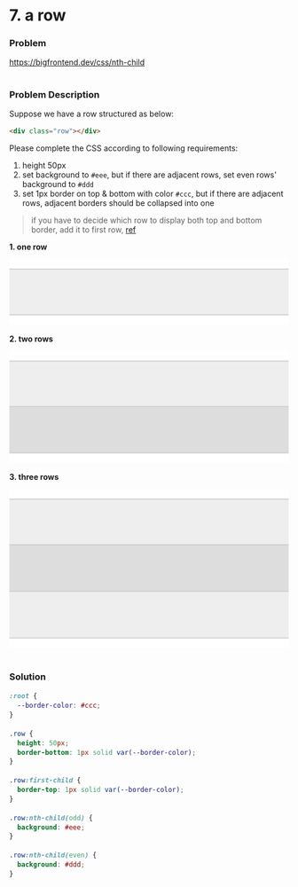 # 7. a row

### Problem

https://bigfrontend.dev/css/nth-child

#

### Problem Description

Suppose we have a row structured as below:

```html
<div class="row"></div>
```

Please complete the CSS according to following requirements:

1. height 50px
2. set background to `#eee`, but if there are adjacent rows, set even rows' background to `#ddd`
3. set 1px border on top & bottom with color `#ccc`, but if there are adjacent rows, adjacent borders should be collapsed into one

> if you have to decide which row to display both top and bottom border, add it to first row, [ref](https://bigfrontend.dev/css/7/discuss/8065?focus=8082)

**1. one row**

<kbd>![result 1](result-1.png)</kbd>

**2. two rows**

<kbd>![result 2](result-2.png)</kbd>

**3. three rows**

<kbd>![result 3](result-3.png)</kbd>

#

### Solution

```css
:root {
  --border-color: #ccc;
}

.row {
  height: 50px;
  border-bottom: 1px solid var(--border-color);
}

.row:first-child {
  border-top: 1px solid var(--border-color);
}

.row:nth-child(odd) {
  background: #eee;
}

.row:nth-child(even) {
  background: #ddd;
}
```
